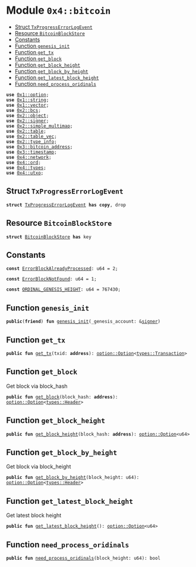 
<a name="0x4_bitcoin"></a>

# Module `0x4::bitcoin`



-  [Struct `TxProgressErrorLogEvent`](#0x4_bitcoin_TxProgressErrorLogEvent)
-  [Resource `BitcoinBlockStore`](#0x4_bitcoin_BitcoinBlockStore)
-  [Constants](#@Constants_0)
-  [Function `genesis_init`](#0x4_bitcoin_genesis_init)
-  [Function `get_tx`](#0x4_bitcoin_get_tx)
-  [Function `get_block`](#0x4_bitcoin_get_block)
-  [Function `get_block_height`](#0x4_bitcoin_get_block_height)
-  [Function `get_block_by_height`](#0x4_bitcoin_get_block_by_height)
-  [Function `get_latest_block_height`](#0x4_bitcoin_get_latest_block_height)
-  [Function `need_process_oridinals`](#0x4_bitcoin_need_process_oridinals)


<pre><code><b>use</b> <a href="">0x1::option</a>;
<b>use</b> <a href="">0x1::string</a>;
<b>use</b> <a href="">0x1::vector</a>;
<b>use</b> <a href="">0x2::bcs</a>;
<b>use</b> <a href="">0x2::object</a>;
<b>use</b> <a href="">0x2::signer</a>;
<b>use</b> <a href="">0x2::simple_multimap</a>;
<b>use</b> <a href="">0x2::table</a>;
<b>use</b> <a href="">0x2::table_vec</a>;
<b>use</b> <a href="">0x2::type_info</a>;
<b>use</b> <a href="">0x3::bitcoin_address</a>;
<b>use</b> <a href="">0x3::timestamp</a>;
<b>use</b> <a href="network.md#0x4_network">0x4::network</a>;
<b>use</b> <a href="ord.md#0x4_ord">0x4::ord</a>;
<b>use</b> <a href="types.md#0x4_types">0x4::types</a>;
<b>use</b> <a href="utxo.md#0x4_utxo">0x4::utxo</a>;
</code></pre>



<a name="0x4_bitcoin_TxProgressErrorLogEvent"></a>

## Struct `TxProgressErrorLogEvent`



<pre><code><b>struct</b> <a href="bitcoin.md#0x4_bitcoin_TxProgressErrorLogEvent">TxProgressErrorLogEvent</a> <b>has</b> <b>copy</b>, drop
</code></pre>



<a name="0x4_bitcoin_BitcoinBlockStore"></a>

## Resource `BitcoinBlockStore`



<pre><code><b>struct</b> <a href="bitcoin.md#0x4_bitcoin_BitcoinBlockStore">BitcoinBlockStore</a> <b>has</b> key
</code></pre>



<a name="@Constants_0"></a>

## Constants


<a name="0x4_bitcoin_ErrorBlockAlreadyProcessed"></a>



<pre><code><b>const</b> <a href="bitcoin.md#0x4_bitcoin_ErrorBlockAlreadyProcessed">ErrorBlockAlreadyProcessed</a>: u64 = 2;
</code></pre>



<a name="0x4_bitcoin_ErrorBlockNotFound"></a>



<pre><code><b>const</b> <a href="bitcoin.md#0x4_bitcoin_ErrorBlockNotFound">ErrorBlockNotFound</a>: u64 = 1;
</code></pre>



<a name="0x4_bitcoin_ORDINAL_GENESIS_HEIGHT"></a>



<pre><code><b>const</b> <a href="bitcoin.md#0x4_bitcoin_ORDINAL_GENESIS_HEIGHT">ORDINAL_GENESIS_HEIGHT</a>: u64 = 767430;
</code></pre>



<a name="0x4_bitcoin_genesis_init"></a>

## Function `genesis_init`



<pre><code><b>public</b>(<b>friend</b>) <b>fun</b> <a href="bitcoin.md#0x4_bitcoin_genesis_init">genesis_init</a>(_genesis_account: &<a href="">signer</a>)
</code></pre>



<a name="0x4_bitcoin_get_tx"></a>

## Function `get_tx`



<pre><code><b>public</b> <b>fun</b> <a href="bitcoin.md#0x4_bitcoin_get_tx">get_tx</a>(txid: <b>address</b>): <a href="_Option">option::Option</a>&lt;<a href="types.md#0x4_types_Transaction">types::Transaction</a>&gt;
</code></pre>



<a name="0x4_bitcoin_get_block"></a>

## Function `get_block`

Get block via block_hash


<pre><code><b>public</b> <b>fun</b> <a href="bitcoin.md#0x4_bitcoin_get_block">get_block</a>(block_hash: <b>address</b>): <a href="_Option">option::Option</a>&lt;<a href="types.md#0x4_types_Header">types::Header</a>&gt;
</code></pre>



<a name="0x4_bitcoin_get_block_height"></a>

## Function `get_block_height`



<pre><code><b>public</b> <b>fun</b> <a href="bitcoin.md#0x4_bitcoin_get_block_height">get_block_height</a>(block_hash: <b>address</b>): <a href="_Option">option::Option</a>&lt;u64&gt;
</code></pre>



<a name="0x4_bitcoin_get_block_by_height"></a>

## Function `get_block_by_height`

Get block via block_height


<pre><code><b>public</b> <b>fun</b> <a href="bitcoin.md#0x4_bitcoin_get_block_by_height">get_block_by_height</a>(block_height: u64): <a href="_Option">option::Option</a>&lt;<a href="types.md#0x4_types_Header">types::Header</a>&gt;
</code></pre>



<a name="0x4_bitcoin_get_latest_block_height"></a>

## Function `get_latest_block_height`

Get latest block height


<pre><code><b>public</b> <b>fun</b> <a href="bitcoin.md#0x4_bitcoin_get_latest_block_height">get_latest_block_height</a>(): <a href="_Option">option::Option</a>&lt;u64&gt;
</code></pre>



<a name="0x4_bitcoin_need_process_oridinals"></a>

## Function `need_process_oridinals`



<pre><code><b>public</b> <b>fun</b> <a href="bitcoin.md#0x4_bitcoin_need_process_oridinals">need_process_oridinals</a>(block_height: u64): bool
</code></pre>
